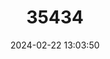 ---
title: "35434"
category: "Couratari longipedicellata"
draft: false
date: 2024-02-22 13:03:50
languages:
  Portuguese: ["Tauarí"]
---